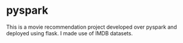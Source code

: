 # pyspark
This is a movie recommendation project developed over pyspark and deployed using flask. I made use of IMDB datasets.
